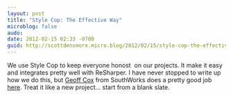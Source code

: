 ```yaml
---
layout: post
title: "Style Cop: The Effective Way"
microblog: false
audo:
date: 2012-02-15 02:33 -0700
guid: http://scottdensmore.micro.blog/2012/02/15/style-cop-the-effective-way.html
---
```


We use Style Cop to keep everyone honost  on our projects. It make it easy and integrates pretty well with ReSharper. I have never stopped to write up how we do this, but [Geoff Cox](http://blogs.southworks.net/geoff) from SouthWorks does a pretty good job [here](http://blogs.southworks.net/geoff/2012/02/13/effective-stylecop/). Treat it like a new project… start from a blank slate.